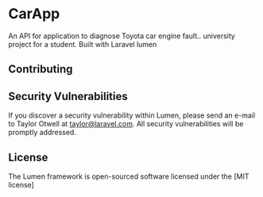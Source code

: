 # CarApp

An API for application to diagnose Toyota car engine fault.. university project for a student. Built with Laravel lumen

## Contributing

## Security Vulnerabilities

If you discover a security vulnerability within Lumen, please send an e-mail to Taylor Otwell at taylor@laravel.com. All security vulnerabilities will be promptly addressed.

## License

The Lumen framework is open-sourced software licensed under the [MIT license]
